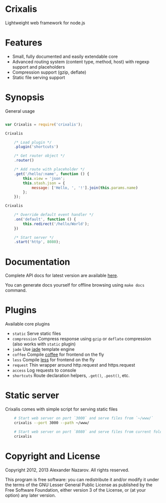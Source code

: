 # Crixalis

Lightweight web framework for node.js

# Features

- Small, fully documented and easily extendable core
- Advanced routing system (content type, method, host) with regexp support and placeholders
- Compression support (gzip, deflate)
- Static file serving support

# Synopsis

General usage

```js

var Crixalis = require('crixalis');

Crixalis

	/* Load plugin */
	.plugin('shortcuts')

	/* Get router object */
	.router()

	/* Add route with placeholder */
	.get('/hello/:name', function () {
		this.view = 'json';
		this.stash.json = {
			message: ['Hello, ', '!'].join(this.params.name)
		};
	});

Crixalis

	/* Override default event handler */
	.on('default', function () {
		this.redirect('/hello/World');
	})

	/* Start server */
	.start('http', 8080);
```

# Documentation

Complete API docs for latest version are available [here](http://crixalis.n4kz.com).

You can generate docs yourself for offline browsing using `make docs` command.

# Plugins

Available core plugins

- `static`      Serve static files
- `compression` Compress response using `gzip` or `deflate` compression (also works with `static` plugin)
- `jade`        Use [jade](http://jade-lang.com) template engine
- `coffee`      Compile [coffee](http://coffeescript.org) for frontend on the fly
- `less`        Compile [less](http://lesscss.org) for frontend on the fly
- `request`     Thin wrapper around http.request and https.request
- `access`      Log requests to console
- `shortcuts`   Route declaration helpers, `.get()`, `.post()`, etc.

# Static server

Crixalis comes with simple script for serving static files

```bash
	# Start web server on port `3000` and serve files from `~/www/`
	crixalis --port 3000 --path ~/www/

	# Start web server on port `8080` and serve files from current folder
	crixalis
```

# Copyright and License

Copyright 2012, 2013 Alexander Nazarov. All rights reserved.

This program is free software: you can redistribute it and/or modify
it under the terms of the GNU Lesser General Public License as published by
the Free Software Foundation, either version 3 of the License, or
(at your option) any later version.
